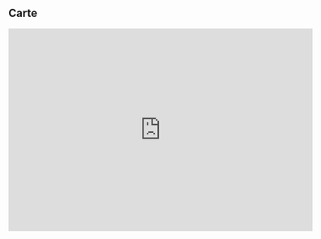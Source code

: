 ## Carte

<iframe src="https://donnees.banquemondiale.org/share/widget?end=2018&indicators=VC.IHR.PSRC.P5&start=1990&view=map" width='600' height='400' frameBorder='0' scrolling="no" ></iframe>
